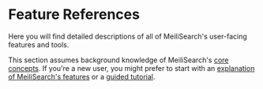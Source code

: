 # Feature References

Here you will find detailed descriptions of all of MeiliSearch's user-facing features and tools.

This section assumes background knowledge of MeiliSearch's [core concepts](/learn/core_concepts). If you're a new user, you might prefer to start with an [explanation of MeiliSearch's features](/learn/what_is_meilisearch) or a [guided tutorial](/learn/learn_meilisearch/).